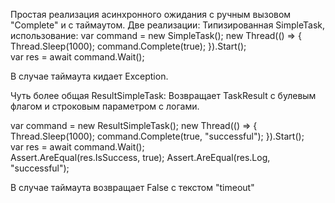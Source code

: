 Простая реализация асинхронного ожидания с ручным вызовом "Complete" и с таймаутом.
Две реализации:
Типизированная SimpleTask, использование:
 var command = new SimpleTask<bool>();
        new Thread(() =>
        {
            Thread.Sleep(1000);
            command.Complete(true);
        }).Start();       
        var res = await command.Wait();    
        
В случае таймаута кидает Exception.

Чуть более общая ResultSimpleTask:
Возвращает TaskResult с булевым флагом и строковым параметром с логами.

  var command = new ResultSimpleTask();
        new Thread(() =>
        {
            Thread.Sleep(1000);
            command.Complete(true, "successful");
        }).Start();      
        var res = await command.Wait();     
        Assert.AreEqual(res.IsSuccess, true);
        Assert.AreEqual(res.Log, "successful");       
		
В случае таймаута возвращает False  с текстом "timeout"